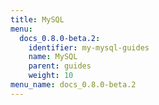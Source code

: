 ```yaml
---
title: MySQL
menu:
  docs_0.8.0-beta.2:
    identifier: my-mysql-guides
    name: MySQL
    parent: guides
    weight: 10
menu_name: docs_0.8.0-beta.2
---
```


